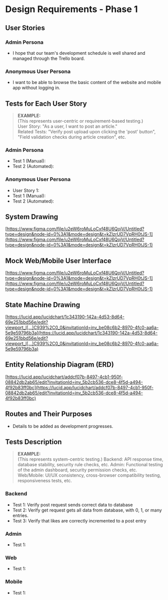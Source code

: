 # Design Requirements - Phase 1

## User Stories

### Admin Persona
- I hope that our team's development schedule is well shared and managed through the Trello board.

### Anonymous User Persona
- I want to be able to browse the basic content of the website and mobile app without logging in.

## Tests for Each User Story
> **EXAMPLE:**  
> (This represents user-centric or requirement-based testing.)  
> User Story: "As a user, I want to post an article."  
> Related Tests: "Verify post upload upon clicking the 'post' button", "Field validation checks during article creation", etc.
### Admin Persona
- Test 1 (Manual): 
- Test 2 (Automated): 

### Anonymous User Persona
- User Story 1: 
- Test 1 (Manual):
- Test 2 (Automated):

## System Drawing
[https://www.figma.com/file/u2eW6roMuLoCxf48U6QojV/Untitled?type=design&node-id=0%3A1&mode=design&t=kZlzrUD7VpRH0tJS-1](https://www.figma.com/file/u2eW6roMuLoCxf48U6QojV/Untitled?type=design&node-id=0%3A1&mode=design&t=kZlzrUD7VpRH0tJS-1)

## Mock Web/Mobile User Interface
[https://www.figma.com/file/u2eW6roMuLoCxf48U6QojV/Untitled?type=design&node-id=0%3A1&mode=design&t=kZlzrUD7VpRH0tJS-1](https://www.figma.com/file/u2eW6roMuLoCxf48U6QojV/Untitled?type=design&node-id=0%3A1&mode=design&t=kZlzrUD7VpRH0tJS-1)

## State Machine Drawing
[https://lucid.app/lucidchart/1c343190-142a-4d53-8d64-69e251bbd56e/edit?viewport_l[…]C939%2C0_0&invitationId=inv_be08c6b2-8970-4fc0-aa6a-5e9e59796b3a](https://lucid.app/lucidchart/1c343190-142a-4d53-8d64-69e251bbd56e/edit?viewport_l[…]C939%2C0_0&invitationId=inv_be08c6b2-8970-4fc0-aa6a-5e9e59796b3a)

## Entity Relationship Diagram (ERD)
[https://lucid.app/lucidchart/addcf07b-8497-4cb1-950f-08842db2ab65/edit?invitationId=inv_5b2cb536-dce8-4f5d-a494-4f92b83ff0bc](https://lucid.app/lucidchart/addcf07b-8497-4cb1-950f-08842db2ab65/edit?invitationId=inv_5b2cb536-dce8-4f5d-a494-4f92b83ff0bc)

## Routes and Their Purposes
- Details to be added as development progresses.


## Tests Description
> **EXAMPLE:**  
>(This represents system-centric testing.)
>Backend: API response time, database stability, security rule checks, etc.
>Admin: Functional testing of the admin dashboard, security permission checks, etc.
>Web/Mobile: UI/UX consistency, cross-browser compatibility testing, responsiveness tests, etc.
### Backend
- Test 1: Verify post request sends correct data to database
- Test 2: Verify get request gets all data from database, with 0, 1, or many entries.
- Test 3: Verify that likes are correctly incremented to a post entry

### Admin
- Test 1: 

### Web
- Test 1:

### Mobile
- Test 1: